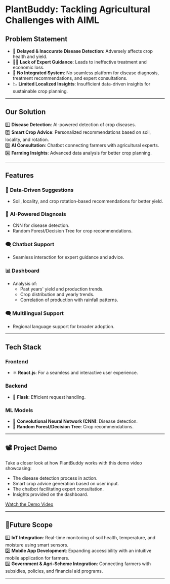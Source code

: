 # PlantBuddy: Tackling Agricultural Challenges with AIML  

## **Problem Statement** 
- 🌾 **Delayed & Inaccurate Disease Detection**: Adversely affects crop health and yield.  
- 🤷‍♂️ **Lack of Expert Guidance**: Leads to ineffective treatment and economic loss.  
- 🔗 **No Integrated System**: No seamless platform for disease diagnosis, treatment recommendations, and expert consultations.  
- 📉 **Limited Localized Insights**: Insufficient data-driven insights for sustainable crop planning.  

---

## **Our Solution**  
1️⃣ **Disease Detection**: AI-powered detection of crop diseases.  
2️⃣ **Smart Crop Advice**: Personalized recommendations based on soil, locality, and rotation.  
3️⃣ **AI Consultation**: Chatbot connecting farmers with agricultural experts.  
4️⃣ **Farming Insights**: Advanced data analysis for better crop planning.  

---

## **Features**  
### 🌟 **Data-Driven Suggestions**  
- Soil, locality, and crop rotation-based recommendations for better yield.  
### 🤖 **AI-Powered Diagnosis**  
- CNN for disease detection.  
- Random Forest/Decision Tree for crop recommendations.  
### 🗨️ **Chatbot Support**  
- Seamless interaction for expert guidance and advice.  
### 📊 **Dashboard**  
- Analysis of:  
  - Past years' yield and production trends.  
  - Crop distribution and yearly trends.  
  - Correlation of production with rainfall patterns.
### 🗨️ **Multilingual Support**
- Regional language support for broader adoption.  
---

## **Tech Stack**  

### **Frontend**  
- ⚛️ **React.js**: For a seamless and interactive user experience.  

### **Backend**  
- 🐍 **Flask**: Efficient request handling.  

### **ML Models**  
- 🧠 **Convolutional Neural Network (CNN)**: Disease detection.  
- 🌳 **Random Forest/Decision Tree**: Crop recommendations.  

---

## 📽️ **Project Demo**  
Take a closer look at how PlantBuddy works with this demo video showcasing:  
- The disease detection process in action.  
- Smart crop advice generation based on user input.  
- The chatbot facilitating expert consultation.  
- Insights provided on the dashboard.
  
[Watch the Demo Video](https://1drv.ms/v/c/06b59257948be3b0/ERiuoQC-aNRLn4iLlWgKmrgBQ-Qigq8oiPrRF7T9vwz5Kw?e=dcaeIc)

---

## 📌**Future Scope** 
1️⃣ **IoT Integration**: Real-time monitoring of soil health, temperature, and moisture using smart sensors.  
2️⃣ **Mobile App Development**: Expanding accessibility with an intuitive mobile application for farmers.  
3️⃣ **Government & Agri-Scheme Integration**: Connecting farmers with subsidies, policies, and financial aid programs.  

---
